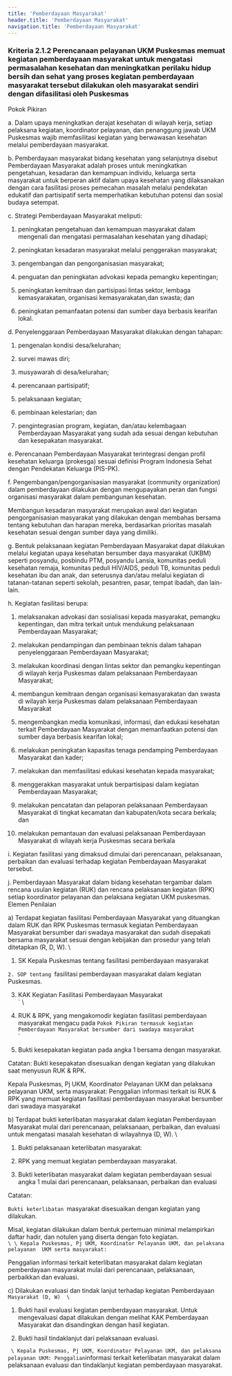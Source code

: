 ```yaml
---
title: 'Pemberdayaan Masyarakat'
header.title: 'Pemberdayaan Masyarakat'
navigation.title: 'Pemberdayaan Masyarakat'
---
```


### Kriteria 2.1.2 Perencanaan pelayanan UKM Puskesmas memuat kegiatan pemberdayaan masyarakat untuk mengatasi permasalahan kesehatan dan meningkatkan perilaku hidup bersih dan sehat yang proses kegiatan pemberdayaan masyarakat tersebut dilakukan oleh masyarakat sendiri dengan difasilitasi oleh Puskesmas 



Pokok Pikiran 

a. Dalam upaya meningkatkan derajat kesehatan di wilayah kerja, setiap pelaksana kegiatan, koordinator pelayanan, dan penanggung jawab UKM Puskesmas wajib memfasilitasi kegiatan yang berwawasan kesehatan melalui pemberdayaan masyarakat. 

b. Pemberdayaan masyarakat bidang kesehatan yang selanjutnya disebut Pemberdayaan Masyarakat adalah proses untuk meningkatkan pengetahuan, kesadaran dan kemampuan individu, keluarga serta masyarakat untuk berperan aktif dalam upaya kesehatan yang dilaksanakan dengan cara fasilitasi proses pemecahan masalah melalui pendekatan edukatif dan partisipatif serta memperhatikan kebutuhan potensi dan sosial budaya setempat. 

c. Strategi Pemberdayaan Masyarakat meliputi: 

1. peningkatan pengetahuan dan kemampuan masyarakat dalam mengenali dan mengatasi permasalahan kesehatan yang dihadapi; 

2. peningkatan kesadaran masyarakat melalui penggerakan masyarakat; 

3. pengembangan dan pengorganisasian masyarakat; 

4. penguatan dan peningkatan advokasi kepada pemangku kepentingan; 

5. peningkatan kemitraan dan partisipasi lintas sektor, lembaga kemasyarakatan, organisasi kemasyarakatan,dan swasta; dan 

6. peningkatan pemanfaatan potensi dan sumber daya berbasis kearifan lokal. 









d. Penyelenggaraan Pemberdayaan Masyarakat dilakukan dengan tahapan: 

1. pengenalan kondisi desa/kelurahan; 

2. survei mawas diri; 

3. musyawarah di desa/kelurahan; 

4. perencanaan partisipatif; 

5. pelaksanaan kegiatan; 

6. pembinaan kelestarian; dan 

7. pengintegrasian program, kegiatan, dan/atau kelembagaan Pemberdayaan Masyarakat yang sudah ada sesuai dengan kebutuhan dan kesepakatan masyarakat. 

e. Perencanaan Pemberdayaan Masyarakat terintegrasi dengan profil kesehatan keluarga (prokesga) sesuai definisi Program Indonesia Sehat dengan Pendekatan Keluarga (PIS-PK). 

f. Pengembangan/pengorganisasian masyarakat (community organization) dalam pemberdayaan dilakukan dengan mengupayakan peran dan fungsi organisasi masyarakat dalam pembangunan kesehatan. 

Membangun kesadaran masyarakat merupakan awal dari kegiatan  pengorganisasian masyarakat yang dilakukan dengan membahas  bersama tentang kebutuhan dan harapan mereka, berdasarkan prioritas masalah kesehatan sesuai dengan sumber daya yang dimiliki. 









g. Bentuk pelaksanaan kegiatan Pemberdayaan Masyarakat dapat dilakukan melalui kegiatan upaya kesehatan bersumber daya masyarakat (UKBM) seperti posyandu, posbindu PTM, posyandu Lansia,  komunitas peduli kesehatan remaja, komunitas peduli HIV/AIDS, peduli TB, komunitas peduli kesehatan ibu dan anak, dan seterusnya  dan/atau  melalui  kegiatan di tatanan-tatanan seperti sekolah, pesantren, pasar, tempat ibadah, dan lain-lain. 

h. Kegiatan fasilitasi berupa: 

1. melaksanakan advokasi dan sosialisasi kepada masyarakat, pemangku kepentingan, dan mitra terkait untuk mendukung pelaksanaan Pemberdayaan Masyarakat; 

2. melakukan pendampingan dan pembinaan teknis dalam tahapan penyelenggaraan Pemberdayaan Masyarakat; 

3. melakukan koordinasi dengan lintas sektor dan pemangku kepentingan di wilayah kerja Puskesmas dalam pelaksanaan Pemberdayaan Masyarakat; 

4. membangun kemitraan dengan organisasi kemasyarakatan dan swasta di wilayah kerja Puskesmas dalam pelaksanaan Pemberdayaan Masyarakat 

5. mengembangkan media komunikasi, informasi, dan edukasi kesehatan terkait Pemberdayaan Masyarakat dengan memanfaatkan potensi dan sumber daya berbasis kearifan lokal; 

6. melakukan peningkatan kapasitas tenaga pendamping Pemberdayaan Masyarakat dan kader; 

7. melakukan dan memfasilitasi edukasi kesehatan kepada masyarakat; 

8. menggerakkan masyarakat untuk berpartisipasi dalam kegiatan Pemberdayaan Masyarakat; 








9. melakukan pencatatan dan  pelaporan pelaksanaan Pemberdayaan Masyarakat di tingkat kecamatan dan kabupaten/kota secara berkala; dan 

10. melakukan pemantauan dan evaluasi pelaksanaan Pemberdayaan Masyarakat di wilayah kerja Puskesmas secara berkala 

i. Kegiatan fasilitasi yang dimaksud dimulai dari perencanaan, pelaksanaan, perbaikan dan evaluasi terhadap kegiatan Pemberdayaan Masyarakat tersebut. 

j. Pemberdayaan Masyarakat dalam bidang kesehatan tergambar dalam rencana usulan kegiatan (RUK) dan rencana pelaksanaan kegiatan (RPK) setiap koordinator pelayanan dan pelaksana kegiatan UKM puskesmas. 
Elemen Penilaian 




 a) Terdapat kegiatan fasilitasi Pemberdayaan Masyarakat yang dituangkan dalam RUK dan RPK Puskesmas termasuk kegiatan Pemberdayaan Masyarakat bersumber dari swadaya masyarakat dan sudah disepakati bersama masyarakat sesuai dengan kebijakan dan prosedur yang telah ditetapkan (R, D, W). \




1. SK Kepala Puskesmas tentang fasilitasi pemberdayaan masyarakat 



`2. SOP tentang `fasilitasi pemberdayaan masyarakat dalam kegiatan Puskesmas.

3. KAK Kegiatan Fasilitasi Pemberdayaan Masyarakat  \
` \
1. RUK & RPK, yang mengakomodir kegiatan fasilitasi pemberdayaan masyarakat mengacu pada `Pokok Pikiran termasuk kegiatan Pemberdayaan Masyarakat bersumber dari swadaya masyarakat` \
`

2. Bukti kesepakatan kegiatan pada angka 1 bersama dengan masyarakat.

Catatan: Bukti kesepakatan disesuaikan dengan kegiatan yang dilakukan saat menyusun RUK & RPK.



Kepala Puskesmas, Pj UKM, Koordinator Pelayanan UKM dan pelaksana pelayanan UKM, serta masyarakat: Penggalian informasi   terkait isi RUK  & RPK yang memuat kegiatan fasilitasi pemberdayaan masyarakat bersumber  dari swadaya masyarakat 




 b) Terdapat bukti keterlibatan masyarakat dalam kegiatan Pemberdayaan Masyarakat mulai dari perencanaan, pelaksanaan, perbaikan, dan evaluasi untuk mengatasi masalah kesehatan di wilayahnya (D, W).  \


1. Bukti pelaksanaan keterlibatan masyarakat: 



2. RPK yang memuat kegiatan pemberdayaan masyarakat. 

3. Bukti keterlibatan masyarakat dalam kegiatan pemberdayaan sesuai angka 1 mulai dari perencanaan, pelaksanaan, perbaikan dan evaluasi 


Catatan: 



`Bukti keterlibatan `masyarakat disesuaikan dengan kegiatan yang dilakukan. 

Misal, kegiatan dilakukan dalam bentuk pertemuan minimal melampirkan daftar hadir, dan notulen yang diserta dengan foto kegiatan.  \
` \
  \
Kepala Puskesmas, Pj UKM, Koordinator Pelayanan UKM, dan pelaksana pelayanan  UKM serta masyarakat: `



Penggalian informasi terkait keterlibatan masyarakat dalam kegiatan pemberdayaan masyarakat mulai dari perencanaan, pelaksanaan, perbaikkan  dan evaluasi. 




 c) Dilakukan evaluasi dan tindak lanjut terhadap kegiatan Pemberdayaan `Masyarakat (D, W)  \
`



1. Bukti hasil evaluasi kegiatan pemberdayaan masyarakat. Untuk mengevaluasi dapat dilakukan dengan melihat KAK Pemberdayaan Masyarakat dan disandingkan dengan hasil kegiatan.



2. Bukti hasil tindaklanjut dari pelaksanaan evaluasi. 

`  \
Kepala Puskesmas, Pj UKM, Koordinator Pelayanan UKM, dan pelaksana pelayanan UKM: Penggalian `informasi terkait keterlibatan masyarakat dalam pelaksanaan evaluasi dan tindaklanjut kegiatan pemberdayaan masyarakat.



